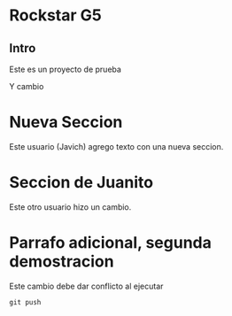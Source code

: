 # Rockstar G5

## Intro

Este es un proyecto de prueba

Y cambio

# Nueva Seccion
Este usuario (Javich) agrego texto con una nueva seccion.

# Seccion de Juanito
Este otro usuario hizo un cambio.

# Parrafo adicional, segunda demostracion
Este cambio debe dar conflicto al ejecutar 

```
git push
```
